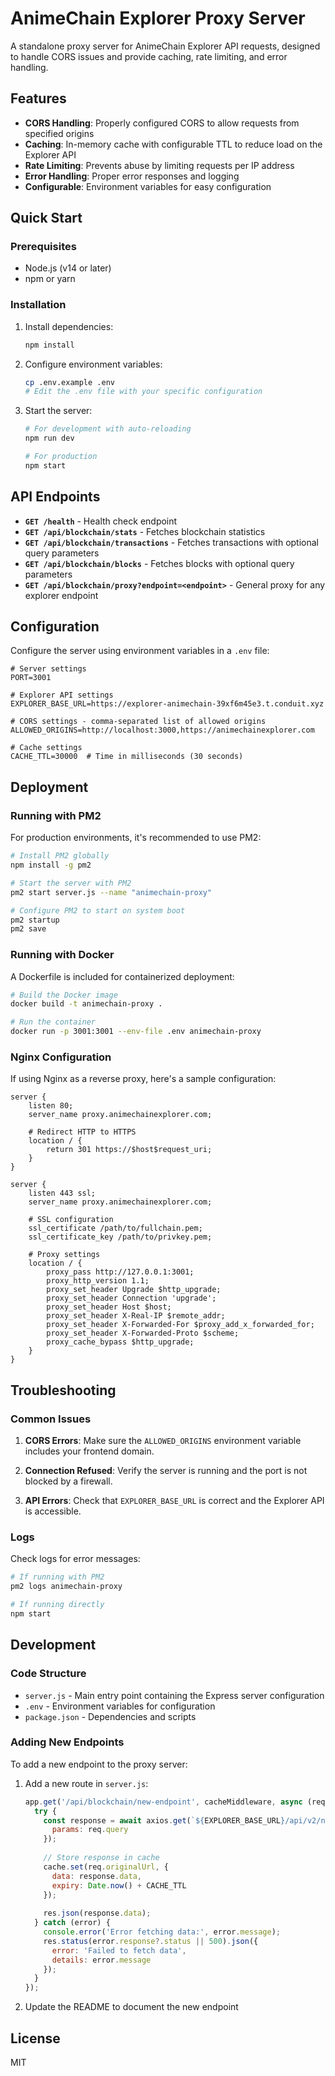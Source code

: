 # AnimeChain Explorer Proxy Server

A standalone proxy server for AnimeChain Explorer API requests, designed to handle CORS issues and provide caching, rate limiting, and error handling.

## Features

- **CORS Handling**: Properly configured CORS to allow requests from specified origins
- **Caching**: In-memory cache with configurable TTL to reduce load on the Explorer API
- **Rate Limiting**: Prevents abuse by limiting requests per IP address
- **Error Handling**: Proper error responses and logging
- **Configurable**: Environment variables for easy configuration

## Quick Start

### Prerequisites

- Node.js (v14 or later)
- npm or yarn

### Installation

1. Install dependencies:
   ```bash
   npm install
   ```

2. Configure environment variables:
   ```bash
   cp .env.example .env
   # Edit the .env file with your specific configuration
   ```

3. Start the server:
   ```bash
   # For development with auto-reloading
   npm run dev
   
   # For production
   npm start
   ```

## API Endpoints

- **`GET /health`** - Health check endpoint
- **`GET /api/blockchain/stats`** - Fetches blockchain statistics
- **`GET /api/blockchain/transactions`** - Fetches transactions with optional query parameters
- **`GET /api/blockchain/blocks`** - Fetches blocks with optional query parameters
- **`GET /api/blockchain/proxy?endpoint=<endpoint>`** - General proxy for any explorer endpoint

## Configuration

Configure the server using environment variables in a `.env` file:

```
# Server settings
PORT=3001

# Explorer API settings
EXPLORER_BASE_URL=https://explorer-animechain-39xf6m45e3.t.conduit.xyz

# CORS settings - comma-separated list of allowed origins
ALLOWED_ORIGINS=http://localhost:3000,https://animechainexplorer.com

# Cache settings
CACHE_TTL=30000  # Time in milliseconds (30 seconds)
```

## Deployment

### Running with PM2

For production environments, it's recommended to use PM2:

```bash
# Install PM2 globally
npm install -g pm2

# Start the server with PM2
pm2 start server.js --name "animechain-proxy"

# Configure PM2 to start on system boot
pm2 startup
pm2 save
```

### Running with Docker

A Dockerfile is included for containerized deployment:

```bash
# Build the Docker image
docker build -t animechain-proxy .

# Run the container
docker run -p 3001:3001 --env-file .env animechain-proxy
```

### Nginx Configuration

If using Nginx as a reverse proxy, here's a sample configuration:

```nginx
server {
    listen 80;
    server_name proxy.animechainexplorer.com;
    
    # Redirect HTTP to HTTPS
    location / {
        return 301 https://$host$request_uri;
    }
}

server {
    listen 443 ssl;
    server_name proxy.animechainexplorer.com;
    
    # SSL configuration
    ssl_certificate /path/to/fullchain.pem;
    ssl_certificate_key /path/to/privkey.pem;
    
    # Proxy settings
    location / {
        proxy_pass http://127.0.0.1:3001;
        proxy_http_version 1.1;
        proxy_set_header Upgrade $http_upgrade;
        proxy_set_header Connection 'upgrade';
        proxy_set_header Host $host;
        proxy_set_header X-Real-IP $remote_addr;
        proxy_set_header X-Forwarded-For $proxy_add_x_forwarded_for;
        proxy_set_header X-Forwarded-Proto $scheme;
        proxy_cache_bypass $http_upgrade;
    }
}
```

## Troubleshooting

### Common Issues

1. **CORS Errors**: Make sure the `ALLOWED_ORIGINS` environment variable includes your frontend domain.

2. **Connection Refused**: Verify the server is running and the port is not blocked by a firewall.

3. **API Errors**: Check that `EXPLORER_BASE_URL` is correct and the Explorer API is accessible.

### Logs

Check logs for error messages:

```bash
# If running with PM2
pm2 logs animechain-proxy

# If running directly
npm start
```

## Development

### Code Structure

- `server.js` - Main entry point containing the Express server configuration
- `.env` - Environment variables for configuration
- `package.json` - Dependencies and scripts

### Adding New Endpoints

To add a new endpoint to the proxy server:

1. Add a new route in `server.js`:
   ```javascript
   app.get('/api/blockchain/new-endpoint', cacheMiddleware, async (req, res) => {
     try {
       const response = await axios.get(`${EXPLORER_BASE_URL}/api/v2/new-endpoint`, {
         params: req.query
       });
       
       // Store response in cache
       cache.set(req.originalUrl, {
         data: response.data,
         expiry: Date.now() + CACHE_TTL
       });
       
       res.json(response.data);
     } catch (error) {
       console.error('Error fetching data:', error.message);
       res.status(error.response?.status || 500).json({
         error: 'Failed to fetch data',
         details: error.message
       });
     }
   });
   ```

2. Update the README to document the new endpoint

## License

MIT 